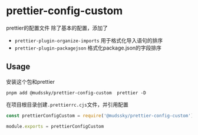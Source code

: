 # prettier-config-custom

prettier的配置文件
除了基本的配置，添加了

- `prettier-plugin-organize-imports` 用于格式化导入语句的排序
- `prettier-plugin-packagejson` 格式化package.json的字段排序

## Usage

安装这个包和prettier

```shell
pnpm add @mudssky/prettier-config-custom  prettier -D
```

在项目根目录创建`.prettierrc.cjs`文件，并引用配置

```js
const prettierConfigCustom = require('@mudssky/prettier-config-custom')

module.exports = prettierConfigCustom
```
